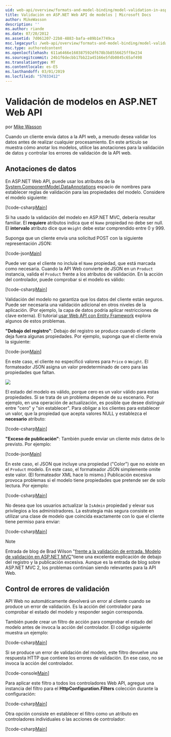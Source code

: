 ```yaml
---
uid: web-api/overview/formats-and-model-binding/model-validation-in-aspnet-web-api
title: Validación en ASP.NET Web API de modelos | Microsoft Docs
author: MikeWasson
description: ''
ms.author: riande
ms.date: 07/20/2012
ms.assetid: 7d061207-22b8-4883-bafa-e89b1e7749ca
msc.legacyurl: /web-api/overview/formats-and-model-binding/model-validation-in-aspnet-web-api
msc.type: authoredcontent
ms.openlocfilehash: 611a6466e160387592df678b3b8556625ff8e234
ms.sourcegitcommit: 24b1f6decbb17bb22a45166e5fdb0845c65af498
ms.translationtype: MT
ms.contentlocale: es-ES
ms.lasthandoff: 03/01/2019
ms.locfileid: "57033412"
---
```

<a name="model-validation-in-aspnet-web-api"></a>Validación de modelos en ASP.NET Web API
====================
por [Mike Wasson](https://github.com/MikeWasson)

Cuando un cliente envía datos a la API web, a menudo desea validar los datos antes de realizar cualquier procesamiento. En este artículo se muestra cómo anotar los modelos, utilice las anotaciones para la validación de datos y controlar los errores de validación de la API web.

## <a name="data-annotations"></a>Anotaciones de datos

En ASP.NET Web API, puede usar los atributos de la [System.ComponentModel.DataAnnotations](/dotnet/api/system.componentmodel.dataannotations) espacio de nombres para establecer reglas de validación para las propiedades del modelo. Considere el modelo siguiente:

[!code-csharp[Main](model-validation-in-aspnet-web-api/samples/sample1.cs)]

Si ha usado la validación del modelo en ASP.NET MVC, debería resultar familiar. El **requiere** atributos indica que el `Name` propiedad no debe ser null. El **intervalo** atributo dice que `Weight` debe estar comprendido entre 0 y 999.

Suponga que un cliente envía una solicitud POST con la siguiente representación JSON:

[!code-json[Main](model-validation-in-aspnet-web-api/samples/sample2.json)]

Puede ver que el cliente no incluía el `Name` propiedad, que está marcada como necesaria. Cuando la API Web convierte de JSON en un `Product` instancia, valida el `Product` frente a los atributos de validación. En la acción del controlador, puede comprobar si el modelo es válido:

[!code-csharp[Main](model-validation-in-aspnet-web-api/samples/sample3.cs)]

Validación del modelo no garantiza que los datos del cliente están seguros. Puede ser necesaria una validación adicional en otros niveles de la aplicación. (Por ejemplo, la capa de datos podría aplicar restricciones de clave externa). El tutorial [usar Web API con Entity Framework](../data/using-web-api-with-entity-framework/part-1.md) explora algunos de estos problemas.

**"Debajo del registro"**: Debajo del registro se produce cuando el cliente deja fuera algunas propiedades. Por ejemplo, suponga que el cliente envía la siguiente:

[!code-json[Main](model-validation-in-aspnet-web-api/samples/sample4.json)]

En este caso, el cliente no especificó valores para `Price` o `Weight`. El formateador JSON asigna un valor predeterminado de cero para las propiedades que faltan.

![](model-validation-in-aspnet-web-api/_static/image1.png)

El estado del modelo es válido, porque cero es un valor válido para estas propiedades. Si se trata de un problema depende de su escenario. Por ejemplo, en una operación de actualización, es posible que desee distinguir entre "cero" y "sin establecer". Para obligar a los clientes para establecer un valor, que la propiedad que acepta valores NULL y establezca el **necesario** atributo:

[!code-csharp[Main](model-validation-in-aspnet-web-api/samples/sample5.cs?highlight=1-2)]

**"Exceso de publicación"**: También puede enviar un cliente *más* datos de lo previsto. Por ejemplo:

[!code-json[Main](model-validation-in-aspnet-web-api/samples/sample6.json)]

En este caso, el JSON que incluye una propiedad ("Color") que no existe en el `Product` modelo. En este caso, el formateador JSON simplemente omite este valor. (El formateador XML hace lo mismo.) Publicación excesiva provoca problemas si el modelo tiene propiedades que pretende ser de solo lectura. Por ejemplo:

[!code-csharp[Main](model-validation-in-aspnet-web-api/samples/sample7.cs)]

No desea que los usuarios actualizar la `IsAdmin` propiedad y elevar sus privilegios a los administradores. La estrategia más segura consiste en utilizar una clase de modelo que coincida exactamente con lo que el cliente tiene permiso para enviar:

[!code-csharp[Main](model-validation-in-aspnet-web-api/samples/sample8.cs)]

> [!NOTE]
> Entrada de blog de Brad Wilson "[frente a la validación de entrada. Modelo de validación en ASP.NET MVC](http://bradwilson.typepad.com/blog/2010/01/input-validation-vs-model-validation-in-aspnet-mvc.html)"tiene una excelente explicación de debajo del registro y la publicación excesiva. Aunque es la entrada de blog sobre ASP.NET MVC 2, los problemas continúan siendo relevantes para la API Web.


## <a name="handling-validation-errors"></a>Control de errores de validación

API Web no automáticamente devolverá un error al cliente cuando se produce un error de validación. Es la acción del controlador para comprobar el estado del modelo y responder según corresponda.

También puede crear un filtro de acción para comprobar el estado del modelo antes de invoca la acción del controlador. El código siguiente muestra un ejemplo:

[!code-csharp[Main](model-validation-in-aspnet-web-api/samples/sample9.cs)]

Si se produce un error de validación del modelo, este filtro devuelve una respuesta HTTP que contiene los errores de validación. En ese caso, no se invoca la acción del controlador.

[!code-console[Main](model-validation-in-aspnet-web-api/samples/sample10.cmd)]

Para aplicar este filtro a todos los controladores Web API, agregue una instancia del filtro para el **HttpConfiguration.Filters** colección durante la configuración:

[!code-csharp[Main](model-validation-in-aspnet-web-api/samples/sample11.cs)]

Otra opción consiste en establecer el filtro como un atributo en controladores individuales o las acciones de controlador:

[!code-csharp[Main](model-validation-in-aspnet-web-api/samples/sample12.cs)]

